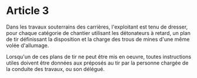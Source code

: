 # Article 3

Dans les travaux souterrains des carrières, l'exploitant est tenu de dresser, pour chaque catégorie de chantier utilisant les détonateurs à retard, un plan de tir définissant la disposition et la charge des trous de mines d'une même volée d'allumage.

Lorsqu'un de ces plans de tir ne peut être mis en oeuvre, toutes instructions utiles doivent être données aux préposés au tir par la personne chargée de la conduite des travaux, ou son délégué.
